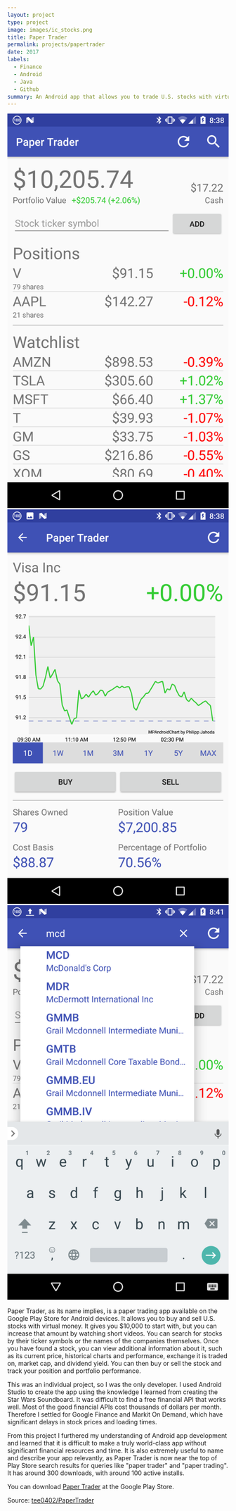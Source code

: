 ```yaml
---
layout: project
type: project
image: images/ic_stocks.png
title: Paper Trader
permalink: projects/papertrader
date: 2017
labels:
  - Finance
  - Android
  - Java
  - Github
summary: An Android app that allows you to trade U.S. stocks with virtual money.
---
```


<div class="ui small rounded images">
  <img class="ui image" src="../images/papertrader_screenshot_1.png">
  <img class="ui image" src="../images/papertrader_screenshot_2.png">
  <img class="ui image" src="../images/papertrader_screenshot_3.png">
</div>

Paper Trader, as its name implies, is a paper trading app available on the Google Play Store for Android devices. It allows you to buy and sell U.S. stocks with virtual money. It gives you $10,000 to start with, but you can increase that amount by watching short videos. You can search for stocks by their ticker symbols or the names of the companies themselves. Once you have found a stock, you can view additional information about it, such as its current price, historical charts and performance, exchange it is traded on, market cap, and dividend yield. You can then buy or sell the stock and track your position and portfolio performance.

This was an individual project, so I was the only developer. I used Android Studio to create the app using the knowledge I learned from creating the Star Wars Soundboard. It was difficult to find a free financial API that works well. Most of the good financial APIs cost thousands of dollars per month. Therefore I settled for Google Finance and Markit On Demand, which have significant delays in stock prices and loading times.

From this project I furthered my understanding of Android app development and learned that it is difficult to make a truly world-class app without significant financial resources and time. It is also extremely useful to name and describe your app relevantly, as Paper Trader is now near the top of Play Store search results for queries like "paper trader" and "paper trading". It has around 300 downloads, with around 100 active installs.

You can download <a href="https://play.google.com/store/apps/details?id=kesira.papertrader">Paper Trader</a> at the Google Play Store.

Source: <a href="https://github.com/tee0402/PaperTrader"><i class="large github icon "></i>tee0402/PaperTrader</a>


